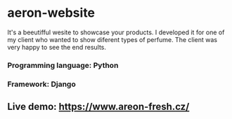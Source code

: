 # aeron-website

It's a beeutifful wesite to showcase your products. I developed it for one of my client who wanted to show diferent types of perfume. The client was very happy to see the end results.

### Programming language: Python
### Framework: Django


## Live demo:   https://www.areon-fresh.cz/
